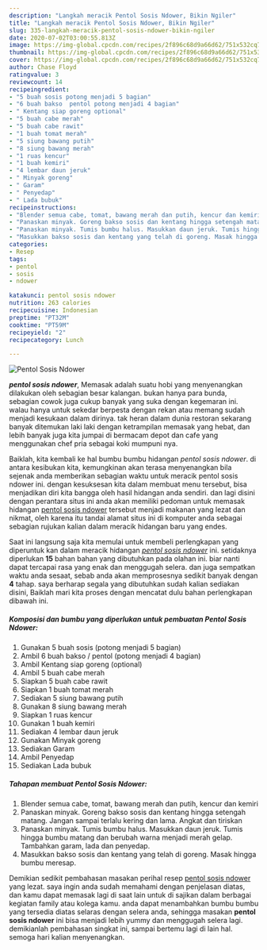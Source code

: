 ```yaml
---
description: "Langkah meracik Pentol Sosis Ndower, Bikin Ngiler"
title: "Langkah meracik Pentol Sosis Ndower, Bikin Ngiler"
slug: 335-langkah-meracik-pentol-sosis-ndower-bikin-ngiler
date: 2020-07-02T03:00:55.813Z
image: https://img-global.cpcdn.com/recipes/2f896c68d9a66d62/751x532cq70/pentol-sosis-ndower-foto-resep-utama.jpg
thumbnail: https://img-global.cpcdn.com/recipes/2f896c68d9a66d62/751x532cq70/pentol-sosis-ndower-foto-resep-utama.jpg
cover: https://img-global.cpcdn.com/recipes/2f896c68d9a66d62/751x532cq70/pentol-sosis-ndower-foto-resep-utama.jpg
author: Chase Floyd
ratingvalue: 3
reviewcount: 14
recipeingredient:
- "5 buah sosis potong menjadi 5 bagian"
- "6 buah bakso  pentol potong menjadi 4 bagian"
- " Kentang siap goreng optional"
- "5 buah cabe merah"
- "5 buah cabe rawit"
- "1 buah tomat merah"
- "5 siung bawang putih"
- "8 siung bawang merah"
- "1 ruas kencur"
- "1 buah kemiri"
- "4 lembar daun jeruk"
- " Minyak goreng"
- " Garam"
- " Penyedap"
- " Lada bubuk"
recipeinstructions:
- "Blender semua cabe, tomat, bawang merah dan putih, kencur dan kemiri"
- "Panaskan minyak. Goreng bakso sosis dan kentang hingga setengah matang. Jangan sampai terlalu kering dan lama. Angkat dan tiriskan"
- "Panaskan minyak. Tumis bumbu halus. Masukkan daun jeruk. Tumis hingga bumbu matang dan berubah warna menjadi merah gelap. Tambahkan garam, lada dan penyedap."
- "Masukkan bakso sosis dan kentang yang telah di goreng. Masak hingga bumbu meresap."
categories:
- Resep
tags:
- pentol
- sosis
- ndower

katakunci: pentol sosis ndower 
nutrition: 263 calories
recipecuisine: Indonesian
preptime: "PT32M"
cooktime: "PT59M"
recipeyield: "2"
recipecategory: Lunch

---
```



![Pentol Sosis Ndower](https://img-global.cpcdn.com/recipes/2f896c68d9a66d62/751x532cq70/pentol-sosis-ndower-foto-resep-utama.jpg)

<b><i>pentol sosis ndower</i></b>, Memasak adalah suatu hobi yang menyenangkan dilakukan oleh sebagian besar kalangan. bukan hanya para bunda, sebagian cowok juga cukup banyak yang suka dengan kegemaran ini. walau hanya untuk sekedar berpesta dengan rekan atau memang sudah menjadi kesukaan dalam dirinya. tak heran dalam dunia restoran sekarang banyak ditemukan laki laki dengan ketrampilan memasak yang hebat, dan lebih banyak juga kita jumpai di bermacam depot dan cafe yang menggunakan chef pria sebagai koki mumpuni nya.



Baiklah, kita kembali ke hal bumbu bumbu hidangan <i>pentol sosis ndower</i>. di antara kesibukan kita, kemungkinan akan terasa menyenangkan bila sejenak anda memberikan sebagian waktu untuk meracik pentol sosis ndower ini. dengan kesuksesan kita dalam membuat menu tersebut, bisa menjadikan diri kita bangga oleh hasil hidangan anda sendiri. dan lagi disini dengan perantara situs ini anda akan memiliki pedoman untuk memasak hidangan <u>pentol sosis ndower</u> tersebut menjadi makanan yang lezat dan nikmat, oleh karena itu tandai alamat situs ini di komputer anda sebagai sebagian rujukan kalian dalam meracik hidangan baru yang endes.


Saat ini langsung saja kita memulai untuk membeli perlengkapan yang diperuntuk kan dalam meracik hidangan <u><i>pentol sosis ndower</i></u> ini. setidaknya diperlukan <b>15</b> bahan bahan yang dibutuhkan pada olahan ini. biar nanti dapat tercapai rasa yang enak dan menggugah selera. dan juga sempatkan waktu anda sesaat, sebab anda akan memprosesnya sedikit banyak dengan <b>4</b> tahap. saya berharap segala yang dibutuhkan sudah kalian sediakan disini, Baiklah mari kita proses dengan mencatat dulu bahan perlengkapan dibawah ini.

<!--inarticleads1-->

##### Komposisi dan bumbu yang diperlukan untuk pembuatan Pentol Sosis Ndower:

1. Gunakan 5 buah sosis (potong menjadi 5 bagian)
1. Ambil 6 buah bakso / pentol (potong menjadi 4 bagian)
1. Ambil  Kentang siap goreng (optional)
1. Ambil 5 buah cabe merah
1. Siapkan 5 buah cabe rawit
1. Siapkan 1 buah tomat merah
1. Sediakan 5 siung bawang putih
1. Gunakan 8 siung bawang merah
1. Siapkan 1 ruas kencur
1. Gunakan 1 buah kemiri
1. Sediakan 4 lembar daun jeruk
1. Gunakan  Minyak goreng
1. Sediakan  Garam
1. Ambil  Penyedap
1. Sediakan  Lada bubuk




<!--inarticleads2-->

##### Tahapan membuat Pentol Sosis Ndower:

1. Blender semua cabe, tomat, bawang merah dan putih, kencur dan kemiri
1. Panaskan minyak. Goreng bakso sosis dan kentang hingga setengah matang. Jangan sampai terlalu kering dan lama. Angkat dan tiriskan
1. Panaskan minyak. Tumis bumbu halus. Masukkan daun jeruk. Tumis hingga bumbu matang dan berubah warna menjadi merah gelap. Tambahkan garam, lada dan penyedap.
1. Masukkan bakso sosis dan kentang yang telah di goreng. Masak hingga bumbu meresap.




Demikian sedikit pembahasan masakan perihal resep <u>pentol sosis ndower</u> yang lezat. saya ingin anda sudah memahami dengan penjelasan diatas, dan kamu dapat memasak lagi di saat lain untuk di sajikan dalam berbagai kegiatan family atau kolega kamu. anda dapat menambahkan bumbu bumbu yang tersedia diatas selaras dengan selera anda, sehingga masakan <b>pentol sosis ndower</b> ini bisa menjadi lebih yummy dan menggugah selera lagi. demikianlah pembahasan singkat ini, sampai bertemu lagi di lain hal. semoga hari kalian menyenangkan.
